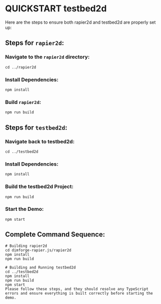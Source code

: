 # QUICKSTART testbed2d

Here are the steps to ensure both rapier2d and testbed2d are properly set up:

## Steps for `rapier2d`:

### Navigate to the `rapier2d` directory:

```
cd ../rapier2d
```

### Install Dependencies:

```
npm install
```

### Build `rapier2d`:

```
npm run build
```

## Steps for `testbed2d`:

### Navigate back to testbed2d:

```
cd ../testbed2d
```

### Install Dependencies:

```
npm install
```

### Build the testbed2d Project:

```
npm run build
```

### Start the Demo:

```
npm start
```

## Complete Command Sequence:

```
# Building rapier2d
cd dimforge-rapier.js/rapier2d
npm install
npm run build

# Building and Running testbed2d
cd ../testbed2d
npm install
npm run build
npm start
Please follow these steps, and they should resolve any TypeScript errors and ensure everything is built correctly before starting the demo.
```